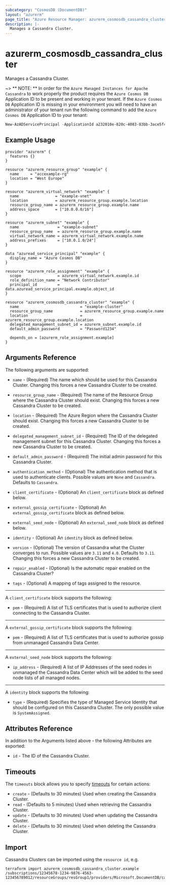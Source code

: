 ```yaml
---
subcategory: "CosmosDB (DocumentDB)"
layout: "azurerm"
page_title: "Azure Resource Manager: azurerm_cosmosdb_cassandra_cluster"
description: |-
  Manages a Cassandra Cluster.
---
```


# azurerm_cosmosdb_cassandra_cluster

Manages a Cassandra Cluster.

~> ** NOTE: ** In order for the `Azure Managed Instances for Apache Cassandra` to work properly the product requires the `Azure Cosmos DB` Application ID to be present and working in your tenant. If the `Azure Cosmos DB` Application ID is missing in your environment you will need to have an administrator of your tenant run the following command to add the `Azure Cosmos DB` Application ID to your tenant:

```powershell
New-AzADServicePrincipal -ApplicationId a232010e-820c-4083-83bb-3ace5fc29d0b
```

## Example Usage

```hcl
provider "azurerm" {
  features {}
}

resource "azurerm_resource_group" "example" {
  name     = "accexample-rg"
  location = "West Europe"
}

resource "azurerm_virtual_network" "example" {
  name                = "example-vnet"
  location            = azurerm_resource_group.example.location
  resource_group_name = azurerm_resource_group.example.name
  address_space       = ["10.0.0.0/16"]
}

resource "azurerm_subnet" "example" {
  name                 = "example-subnet"
  resource_group_name  = azurerm_resource_group.example.name
  virtual_network_name = azurerm_virtual_network.example.name
  address_prefixes     = ["10.0.1.0/24"]
}

data "azuread_service_principal" "example" {
  display_name = "Azure Cosmos DB"
}

resource "azurerm_role_assignment" "example" {
  scope                = azurerm_virtual_network.example.id
  role_definition_name = "Network Contributor"
  principal_id         = data.azuread_service_principal.example.object_id
}

resource "azurerm_cosmosdb_cassandra_cluster" "example" {
  name                           = "example-cluster"
  resource_group_name            = azurerm_resource_group.example.name
  location                       = azurerm_resource_group.example.location
  delegated_management_subnet_id = azurerm_subnet.example.id
  default_admin_password         = "Password1234"

  depends_on = [azurerm_role_assignment.example]
}
```

## Arguments Reference

The following arguments are supported:

* `name` - (Required) The name which should be used for this Cassandra Cluster. Changing this forces a new Cassandra Cluster to be created.

* `resource_group_name` - (Required) The name of the Resource Group where the Cassandra Cluster should exist. Changing this forces a new Cassandra Cluster to be created.

* `location` - (Required) The Azure Region where the Cassandra Cluster should exist. Changing this forces a new Cassandra Cluster to be created.

* `delegated_management_subnet_id` - (Required) The ID of the delegated management subnet for this Cassandra Cluster. Changing this forces a new Cassandra Cluster to be created.

* `default_admin_password` - (Required) The initial admin password for this Cassandra Cluster.

* `authentication_method` - (Optional) The authentication method that is used to authenticate clients. Possible values are `None` and `Cassandra`. Defaults to `Cassandra`.

* `client_certificate` - (Optional) An `client_certificate` block as defined below.

* `external_gossip_certificate` - (Optional) An `external_gossip_certificate` block as defined below.

* `external_seed_node` - (Optional) An `external_seed_node` block as defined below.

* `identity` - (Optional) An `identity` block as defined below.

* `version` - (Optional) The version of Cassandra what the Cluster converges to run. Possible values are `3.11` and `4.0`. Defaults to `3.11`. Changing this forces a new Cassandra Cluster to be created.

* `repair_enabled` - (Optional) Is the automatic repair enabled on the Cassandra Cluster?

* `tags` - (Optional) A mapping of tags assigned to the resource.

---

A `client_certificate` block supports the following:

* `pem` - (Required) A list of TLS certificates that is used to authorize client connecting to the Cassandra Cluster.

---

A `external_gossip_certificate` block supports the following:

* `pem` - (Required) A list of TLS certificates that is used to authorize gossip from unmanaged Cassandra Data Center.

---

A `external_seed_node` block supports the following:

* `ip_address` - (Required) A list of IP Addresses of the seed nodes in unmanaged the Cassandra Data Center which will be added to the seed node lists of all managed nodes.

---

A `identity` block supports the following:

* `type` - (Required) Specifies the type of Managed Service Identity that should be configured on this Cassandra Cluster. The only possible value is `SystemAssigned`.

## Attributes Reference

In addition to the Arguments listed above - the following Attributes are exported:

* `id` - The ID of the Cassandra Cluster.

## Timeouts

The `timeouts` block allows you to specify [timeouts](https://www.terraform.io/docs/configuration/resources.html#timeouts) for certain actions:

* `create` - (Defaults to 30 minutes) Used when creating the Cassandra Cluster.
* `read` - (Defaults to 5 minutes) Used when retrieving the Cassandra Cluster.
* `update` - (Defaults to 30 minutes) Used when updating the Cassandra Cluster.
* `delete` - (Defaults to 30 minutes) Used when deleting the Cassandra Cluster.

## Import

Cassandra Clusters can be imported using the `resource id`, e.g.

```shell
terraform import azurerm_cosmosdb_cassandra_cluster.example /subscriptions/12345678-1234-9876-4563-123456789012/resourceGroups/resGroup1/providers/Microsoft.DocumentDB/cassandraClusters/cluster1
```
